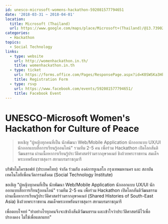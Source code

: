 ```yaml
---
id: unesco-microsoft-womens-hackathon-592081577794651
date: '2018-03-31 ~ 2018-04-01'
location:
  title: Microsoft (Thailand)
  url: https://www.google.com/maps/place/Microsoft+(Thailand)/@13.7390206,100.5459929,17z/data=!3m1!4b1!4m5!3m4!1s0x30e29edeea4242f9:0x3884b66371c14b49!8m2!3d13.7390154!4d100.5481816
categories:
  - Hackathon
topics:
  - Social Technology
links:
  - type: website
    url: http://womenhackathon.in.th/
    title: womenhackathon.in.th
  - type: ticket
    url: https://forms.office.com/Pages/ResponsePage.aspx?id=K0SWSKa3HkWowCBYiswFgig5V2G1EA9Iqoqxf-tIAsNUMU4zSE02MVVTWDFHU0paSkg0MFZJMEtNWS4u
    title: Registration Form
  - type: rsvp
    url: https://www.facebook.com/events/592081577794651/
    title: Facebook Event
---
```


# UNESCO-Microsoft Women's Hackathon for Culture of Peace

> ขอเชิญ "ผู้หญิงทุกคนที่เป็น นักพัฒนา Web/Mobile Application นักออกแบบ UX/UI นักออกแบบสื่อการเรียนรู้ออนไลน์" รวมทีม 2-5 คน เพื่อร่วม Hackathon เปิดโลกสันติวัฒนธรรม ผ่านเนื้อหาการเรียนรู้ประวัติศาสตร์ร่วมรากอุษาคเนย์ ชิงถ้วยพระราชทาน สมเด็จพระเทพรัตนราชสุดาฯ สยามบรมราชกุมารี

บริษัทไมโครซอฟท์ (ประเทศไทย) จำกัด ร่วมกับ องค์การยูเนสโก กรุงเทพมหานคร และ สถาบันเทคโนโลยีเพื่อนวัตกรรมสังคม (Social Technology Institute)

ขอเชิญ "ผู้หญิงทุกคนที่เป็น นักพัฒนา Web/Mobile Application นักออกแบบ UX/UI นักออกแบบสื่อการเรียนรู้ออนไลน์" รวมทีม 2-5 คน เพื่อร่วม Hackathon เปิดโลกสันติวัฒนธรรม ผ่านเนื้อหาการเรียนรู้ประวัติศาสตร์ร่วมรากอุษาคเนย์ (Shared Histories of South-East Asia) ชิงถ้วยพระราชทาน สมเด็จพระเทพรัตนราชสุดาฯ สยามบรมราชกุมารี

เพื่อตอบโจทย์ "ทำอย่างไรทุกคนจึงจะเข้าถึงสันติวัฒนธรรม และเข้าใจว่าประวัติศาสตร์มีไว้เพื่อปรองดอง ไม่ใช่เพื่อแตกแยก"
